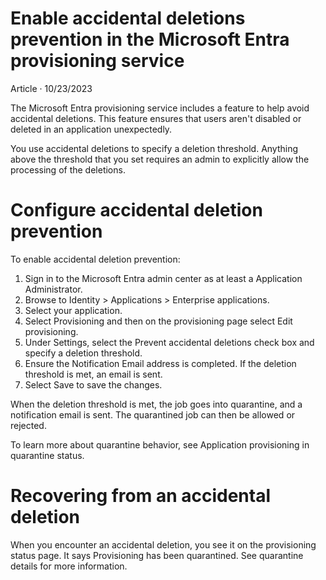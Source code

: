 # Enable accidental deletions prevention in the Microsoft Entra provisioning service

Article · 10/23/2023

The Microsoft Entra provisioning service includes a feature to help avoid accidental deletions. This feature ensures that users aren't disabled or deleted in an application unexpectedly.

You use accidental deletions to specify a deletion threshold. Anything above the threshold that you set requires an admin to explicitly allow the processing of the deletions.

# Configure accidental deletion prevention

To enable accidental deletion prevention:

1. Sign in to the Microsoft Entra admin center as at least a Application Administrator.
2. Browse to Identity > Applications > Enterprise applications.
3. Select your application.
4. Select Provisioning and then on the provisioning page select Edit provisioning.
5. Under Settings, select the Prevent accidental deletions check box and specify a deletion threshold.
6. Ensure the Notification Email address is completed. If the deletion threshold is met, an email is sent.
7. Select Save to save the changes.

When the deletion threshold is met, the job goes into quarantine, and a notification email is sent. The quarantined job can then be allowed or rejected. 

To learn more about quarantine behavior, see Application provisioning in quarantine status.

# Recovering from an accidental deletion

When you encounter an accidental deletion, you see it on the provisioning status page. It says Provisioning has been quarantined. See quarantine details for more information.